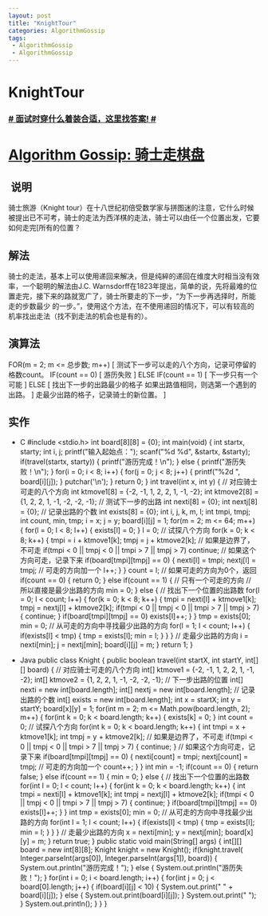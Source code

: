 ```yaml
---
layout: post
title: "KnightTour"
categories: AlgorithmGossip
tags: 
 - AlgorithmGossip
 - AlgorithmGossip
--- 
```


# KnightTour

### [# 面试时穿什么着装合适，这里找答案! #](http://taobao.esmartweb.com/man.htm)

# [Algorithm Gossip: 骑士走棋盘]()

##  说明

骑士旅游（Knight tour）在十八世纪初倍受数学家与拼图迷的注意，它什么时候被提出已不可考，骑士的走法为西洋棋的走法，骑士可以由任一个位置出发，它要如何走完[所有的位置？

## 解法

骑士的走法，基本上可以使用递回来解决，但是纯綷的递回在维度大时相当没有效率，一个聪明的解法由J.C. Warnsdorff在1823年提出，简单的说，先将最难的位置走完，接下来的路就宽广了，骑士所要走的下一步，“为下一步再选择时，所能走的步数最少 的一步。”，使用这个方法，在不使用递回的情况下，可以有较高的机率找出走法（找不到走法的机会也是有的）。

## 演算法

FOR(m = 2; m <= 总步数; m++) [
测试下一步可以走的八个方向，记录可停留的格数count。
IF(count == 0) [
游历失败
]
ELSE IF(count == 1) [
下一步只有一个可能
]
ELSE [
找出下一步的出路最少的格子
如果出路值相同，则选第一个遇到的出路。
]
走最少出路的格子，记录骑士的新位置。
]

## 实作

* C
#include <stdio.h>
int board[8][8] = {0};
int main(void) {
int startx, starty;
int i, j;
printf("输入起始点：");
scanf("%d %d", &startx, &starty);
if(travel(startx, starty)) {
printf("游历完成！\n");
}
else {
printf("游历失败！\n");
}
for(i = 0; i < 8; i++) {
for(j = 0; j < 8; j++) {
printf("%2d ", board[i][j]);
}
putchar('\n');
}
return 0;
}
int travel(int x, int y) {
// 对应骑士可走的八个方向
int ktmove1[8] = {-2, -1, 1, 2, 2, 1, -1, -2};
int ktmove2[8] = {1, 2, 2, 1, -1, -2, -2, -1};
// 测试下一步的出路
int nexti[8] = {0};
int nextj[8] = {0};
// 记录出路的个数
int exists[8] = {0};
int i, j, k, m, l;
int tmpi, tmpj;
int count, min, tmp;
i = x;
j = y;
board[i][j] = 1;
for(m = 2; m <= 64; m++) {
for(l = 0; l < 8; l++) {
exists[l] = 0;
}
l = 0;
// 试探八个方向
for(k = 0; k < 8; k++) {
tmpi = i + ktmove1[k];
tmpj = j + ktmove2[k];
// 如果是边界了，不可走
if(tmpi < 0 || tmpj < 0 || tmpi > 7 || tmpj > 7)
continue;
// 如果这个方向可走，记录下来
if(board[tmpi][tmpj] == 0) {
nexti[l] = tmpi;
nextj[l] = tmpj;
// 可走的方向加一个
l++;
}
}
count = l;
// 如果可走的方向为0个，返回
if(count == 0) {
return 0;
}
else if(count == 1) {
// 只有一个可走的方向
// 所以直接是最少出路的方向
min = 0;
}
else {
// 找出下一个位置的出路数
for(l = 0; l < count; l++) {
for(k = 0; k < 8; k++) {
tmpi = nexti[l] + ktmove1[k];
tmpj = nextj[l] + ktmove2[k];
if(tmpi < 0 || tmpj < 0 ||
tmpi > 7 || tmpj > 7) {
continue;
}
if(board[tmpi][tmpj] == 0)
exists[l]++;
}
}
tmp = exists[0];
min = 0;
// 从可走的方向中寻找最少出路的方向
for(l = 1; l < count; l++) {
if(exists[l] < tmp) {
tmp = exists[l];
min = l;
}
}
}
// 走最少出路的方向
i = nexti[min];
j = nextj[min];
board[i][j] = m;
}
return 1;
}

* Java
public class Knight {
public boolean travel(int startX,
int startY, int[][] board) {
// 对应骑士可走的八个方向
int[] ktmove1 = {-2, -1, 1, 2, 2, 1, -1, -2};
int[] ktmove2 = {1, 2, 2, 1, -1, -2, -2, -1};
// 下一步出路的位置
int[] nexti = new int[board.length];
int[] nextj = new int[board.length];
// 记录出路的个数
int[] exists = new int[board.length];
int x = startX;
int y = startY;
board[x][y] = 1;
for(int m = 2; m <= Math.pow(board.length, 2); m++) {
for(int k = 0; k < board.length; k++) {
exists[k] = 0;
}
int count = 0;
// 试探八个方向
for(int k = 0; k < board.length; k++) {
int tmpi = x + ktmove1[k];
int tmpj = y + ktmove2[k];
// 如果是边界了，不可走
if(tmpi < 0 || tmpj < 0 ||
tmpi > 7 || tmpj > 7) {
continue;
}
// 如果这个方向可走，记录下来
if(board[tmpi][tmpj] == 0) {
nexti[count] = tmpi;
nextj[count] = tmpj;
// 可走的方向加一个
count++;
}
}
int min = -1;
if(count == 0) {
return false;
}
else if(count == 1) {
min = 0;
}
else {
// 找出下一个位置的出路数
for(int l = 0; l < count; l++) {
for(int k = 0; k < board.length; k++) {
int tmpi = nexti[l] + ktmove1[k];
int tmpj = nextj[l] + ktmove2[k];
if(tmpi < 0 || tmpj < 0 ||
tmpi > 7 || tmpj > 7) {
continue;
}
if(board[tmpi][tmpj] == 0)
exists[l]++;
}
}
int tmp = exists[0];
min = 0;
// 从可走的方向中寻找最少出路的方向
for(int l = 1; l < count; l++) {
if(exists[l] < tmp) {
tmp = exists[l];
min = l;
}
}
}
// 走最少出路的方向
x = nexti[min];
y = nextj[min];
board[x][y] = m;
}
return true;
}
public static void main(String[] args) {
int[][] board = new int[8][8];
Knight knight = new Knight();
if(knight.travel(
Integer.parseInt(args[0]),
Integer.parseInt(args[1]), board)) {
System.out.println("游历完成！");
}
else {
System.out.println("游历失败！");
}
for(int i = 0; i < board.length; i++) {
for(int j = 0; j < board[0].length; j++) {
if(board[i][j] < 10) {
System.out.print(" " + board[i][j]);
}
else {
System.out.print(board[i][j]);
}
System.out.print(" ");
}
System.out.println();
}
}
}
